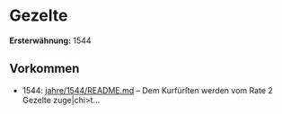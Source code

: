 # Gezelte

**Ersterwähnung:** 1544

## Vorkommen
- 1544: [jahre/1544/README.md](../jahre/1544/README.md) – Dem Kurfürſten werden vom Rate 2 Gezelte zuge|chi>t...
